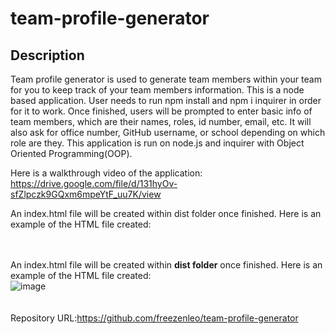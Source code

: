 # team-profile-generator
## Description
Team profile generator is used to generate team members within your team for you to keep track of your team members information. This is a node based application. User needs to run npm install and npm i inquirer in order for it to work. Once finished, users will be prompted to enter basic info of team members, which are their names, roles, id number, email, etc. It will also ask for office number, GitHub username, or school depending on which role are they. This application is run on node.js and inquirer with Object Oriented Programming(OOP). 

Here is a walkthrough video of the application:</br>
https://drive.google.com/file/d/131hyOv-sfZlpczk9GQxm6mpeYtF_uu7K/view


An index.html file will be created within dist folder once finished. Here is an example of the HTML file created:


</br></br>
An index.html file will be created within **dist folder** once finished. Here is an example of the HTML file created:</br>
![image](https://user-images.githubusercontent.com/81452611/126050501-b4bc78de-4c70-4cbb-b0dc-024da00bd8e2.png)
</br></br></br>
Repository URL:https://github.com/freezenleo/team-profile-generator
</br></br>

